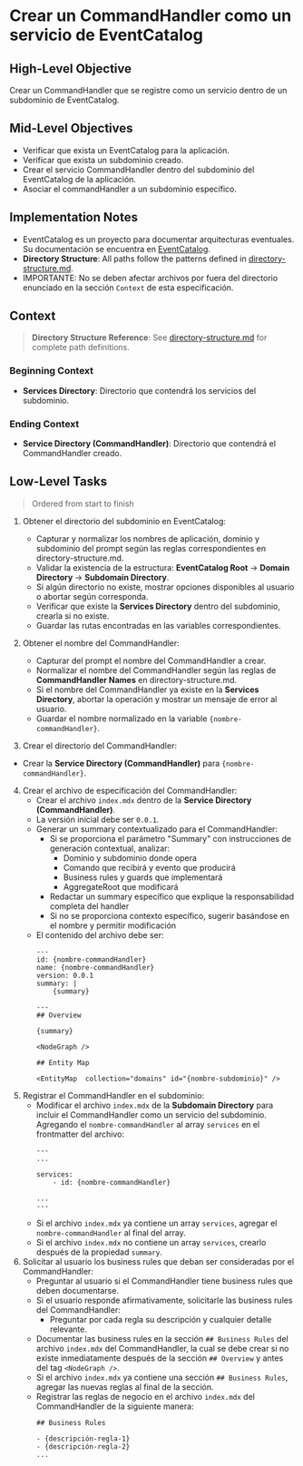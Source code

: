 # Crear un CommandHandler como un servicio de EventCatalog

## High-Level Objective

Crear un CommandHandler que se registre como un servicio dentro de un subdominio de EventCatalog.

## Mid-Level Objectives

- Verificar que exista un EventCatalog para la aplicación.
- Verificar que exista un subdominio creado.
- Crear el servicio CommandHandler dentro del subdominio del EventCatalog de la aplicación.
- Asociar el commandHandler a un subdominio específico.

## Implementation Notes
- EventCatalog es un proyecto para documentar arquitecturas eventuales. Su documentación se encuentra en [EventCatalog](https://github.com/Sinco/Cosmos.EventCatalog).
- **Directory Structure**: All paths follow the patterns defined in [directory-structure.md](./directory-structure.md).
- IMPORTANTE: No se deben afectar archivos por fuera del directorio enunciado en la sección `Context` de esta especificación.

## Context

> **Directory Structure Reference**: See [directory-structure.md](./directory-structure.md) for complete path definitions.

### Beginning Context

- **Services Directory**: Directorio que contendrá los servicios del subdominio.

### Ending Context

- **Service Directory (CommandHandler)**: Directorio que contendrá el CommandHandler creado. 

## Low-Level Tasks
> Ordered from start to finish

1. Obtener el directorio del subdominio en EventCatalog:
   - Capturar y normalizar los nombres de aplicación, dominio y subdominio del prompt según las reglas correspondientes en directory-structure.md.
   - Validar la existencia de la estructura: **EventCatalog Root** → **Domain Directory** → **Subdomain Directory**.
   - Si algún directorio no existe, mostrar opciones disponibles al usuario o abortar según corresponda.
   - Verificar que existe la **Services Directory** dentro del subdominio, crearla si no existe.
   - Guardar las rutas encontradas en las variables correspondientes.

2. Obtener el nombre del CommandHandler:
   - Capturar del prompt el nombre del CommandHandler a crear.
   - Normalizar el nombre del CommandHandler según las reglas de **CommandHandler Names** en directory-structure.md.
   - Si el nombre del CommandHandler ya existe en la **Services Directory**, abortar la operación y mostrar un mensaje de error al usuario.
   - Guardar el nombre normalizado en la variable `{nombre-commandHandler}`.
 
 3. Crear el directorio del CommandHandler:
   - Crear la **Service Directory (CommandHandler)** para `{nombre-commandHandler}`.

4. Crear el archivo de especificación del CommandHandler:
   - Crear el archivo `index.mdx` dentro de la **Service Directory (CommandHandler)**.
   - La versión inicial debe ser `0.0.1`.
   - Generar un summary contextualizado para el CommandHandler:
     - Si se proporciona el parámetro "Summary" con instrucciones de generación contextual, analizar:
       - Dominio y subdominio donde opera
       - Comando que recibirá y evento que producirá
       - Business rules y guards que implementará
       - AggregateRoot que modificará
     - Redactar un summary específico que explique la responsabilidad completa del handler
     - Si no se proporciona contexto específico, sugerir basándose en el nombre y permitir modificación
   - El contenido del archivo debe ser:
        ```mdx
        ---
        id: {nombre-commandHandler}
        name: {nombre-commandHandler}
        version: 0.0.1
        summary: |
            {summary}
       
        ---
        ## Overview

        {summary}

        <NodeGraph />

        ## Entity Map

        <EntityMap  collection="domains" id="{nombre-subdominio}" />

        ```
5. Registrar el CommandHandler en el subdominio:
   - Modificar el archivo `index.mdx` de la **Subdomain Directory** para incluir el CommandHandler como un servicio del subdominio. Agregando el `nombre-commandHandler` al array `services` en el frontmatter del archivo:
        ```mdx
        ---
        ...

        services:
            - id: {nombre-commandHandler}

        ...
        ---

        ```
    - Si el archivo `index.mdx` ya contiene un array `services`, agregar el `nombre-commandHandler` al final del array.
    - Si el archivo `index.mdx` no contiene un array `services`, crearlo después de la propiedad `summary`.
6. Solicitar al usuario los business rules que deban ser consideradas por el CommandHandler:
   - Preguntar al usuario si el CommandHandler tiene business rules que deben documentarse.
   - Si el usuario responde afirmativamente, solicitarle las business rules del CommandHandler:
     - Preguntar por cada regla su descripción y cualquier detalle relevante.
   - Documentar las business rules en la sección `## Business Rules` del archivo `index.mdx` del CommandHandler, la cual se debe crear si no existe inmediatamente después de la sección `## Overview` y antes del tag `<NodeGraph />`.
   - Si el archivo `index.mdx` ya contiene una sección `## Business Rules`, agregar las nuevas reglas al final de la sección.
   - Registrar las reglas de negocio en el archivo `index.mdx` del CommandHandler de la siguiente manera:
     ```mdx
     ## Business Rules

     - {descripción-regla-1}
     - {descripción-regla-2}
     ...
     ``` 
